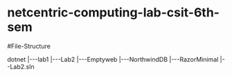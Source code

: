 # netcentric-computing-lab-csit-6th-sem
#File-Structure 

dotnet 
|---lab1
|---Lab2
      |---Emptyweb
      |---NorthwindDB
      |---RazorMinimal
      |--Lab2.sln
